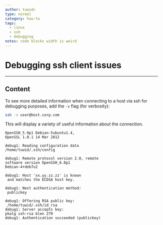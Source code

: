 ```yaml
---
author: tuwidc
type: normal
category: how-to
tags:
  - linux
  - ssh
  - debugging
notes: code blocks width is weird
---
```


# Debugging ssh client issues


---

## Content

To see more detailed information when connecting to a host via ssh for debugging purposes, add the `-v` flag (for verbosity):   

```bash
ssh -v user@host.corp.com
```

This will display a variety of useful information about the connection. 

```plain-text
OpenSSH_5.9p1 Debian-5ubuntu1.4, 
OpenSSL 1.0.1 14 Mar 2012
```

```plain-text
debug1: Reading configuration data 
/home/tuwid/.ssh/config
```

```plain-text
debug1: Remote protocol version 2.0, remote 
software version OpenSSH_6.0p1 
Debian-4+deb7u2

```

```plain-text
debug1: Host 'xx.yy.zz.zz' is known
 and matches the ECDSA host key.

```

```plain-text
debug1: Next authentication method:
 publickey
```

```plain-text
debug1: Offering RSA public key:
 /home/tuwid/.ssh/id_rsa
debug1: Server accepts key: 
pkalg ssh-rsa blen 279
debug1: Authentication succeeded (publickey)

```
